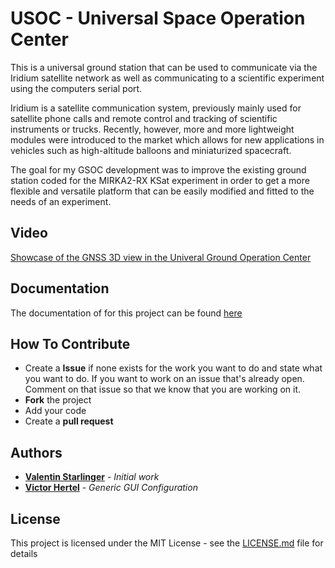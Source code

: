 # USOC - Universal Space Operation Center

This is a universal ground station that can be used to communicate via the Iridium satellite network as well as communicating to a scientific experiment using the computers serial port. 

Iridium is a satellite communication system, previously mainly used for satellite phone calls and remote control and tracking of scientific instruments or trucks. Recently, however, more and more lightweight modules were introduced to the market which allows for new applications in vehicles such as high-altitude balloons and miniaturized spacecraft.

The goal for my GSOC development was to improve the existing ground station coded for the MIRKA2-RX KSat experiment in order to get a more flexible and versatile platform that can be easily modified and fitted to the needs of an experiment.

## Video
[Showcase of the GNSS 3D view in the Univeral Ground Operation Center](https://youtu.be/y3wZPsGCqQU)

## Documentation

The documentation of for this project can be found [here](https://github.com/aerospaceresearch/Universal-Space-Operations-Center/wiki)

## How To Contribute
-   Create a **Issue** if none exists for the work you want to do and state what you want to do. If you want to work on an issue that's already open. Comment on that issue so that we know that you are working on it.
-   **Fork** the project
-   Add your code
-   Create a **pull request**

## Authors

* **[Valentin Starlinger](https://github.com/vstarlinger)** - *Initial work*
* **[Victor Hertel](https://github.com/vhertel)** - *Generic GUI Configuration*


## License

This project is licensed under the MIT License - see the [LICENSE.md](LICENSE.md) file for details
